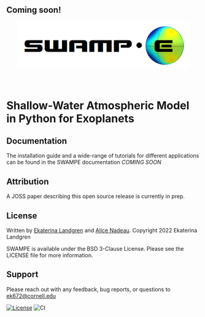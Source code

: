 ## Coming soon!

   <div align="center">
   <img src="docs/_static/SWAMPE_logo.png" width="450px">
   </img>
   <br/>
   </div>
   <br/><br/>


# Shallow-Water Atmospheric Model in Python for Exoplanets



Documentation
-------------

The installation guide and a wide-range of tutorials for different applications
can be found in the
SWAMPE documentation *COMING SOON*

Attribution
-----------

A JOSS paper describing this open source release is currently in prep.

License
-------
Written by [Ekaterina Landgren](https://github.com/kathlandgren) and [Alice Nadeau](https://github.com/Alice-N).
Copyright 2022 Ekaterina Landgren

SWAMPE is available under the BSD 3-Clause License.
Please see the LICENSE file for more information.

Support
-------

Please reach out with any feedback, bug reports, or questions to ek672@cornell.edu

[![License](https://img.shields.io/badge/License-BSD_3--Clause-blue.svg)](https://opensource.org/licenses/BSD-3-Clause)
![CI](https://github.com/kathlandgren/SWAMPE/actions/workflows/main.yml/badge.svg)
